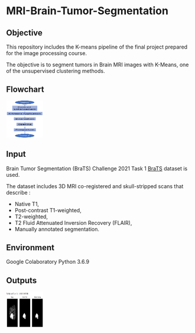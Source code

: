 # MRI-Brain-Tumor-Segmentation

## Objective

This repository includes the K-means pipeline of the final project prepared for the image processing course.

The objective is to segment tumors in Brain MRI images with K-Means, one of the unsupervised clustering methods.

## Flowchart

<img src="flowchart.png" width="100" height="100">

## Input

Brain Tumor Segmentation (BraTS) Challenge 2021 Task 1 [BraTS](https://www.kaggle.com/dschettler8845/brats-2021-task1 "BRaTS 2021 Task 1 Dataset") dataset is used.

The dataset includes 3D MRI co-registered and skull-stripped scans that describe : 
- Native T1, 
- Post-contrast T1-weighted, 
- T2-weighted, 
- T2 Fluid Attenuated Inversion Recovery (FLAIR),
- Manually annotated segmentation. 

## Environment

Google Colaboratory
Python 3.6.9

## Outputs 

<img src="output.png" width="100" height="100">
